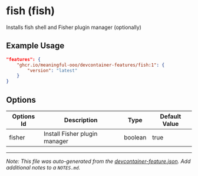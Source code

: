 
# fish (fish)

Installs fish shell and Fisher plugin manager (optionally)

## Example Usage

```json
"features": {
    "ghcr.io/meaningful-ooo/devcontainer-features/fish:1": {
        "version": "latest"
    }
}
```

## Options

| Options Id | Description | Type | Default Value |
|-----|-----|-----|-----|
| fisher | Install Fisher plugin manager | boolean | true |



---

_Note: This file was auto-generated from the [devcontainer-feature.json](https://github.com/meaningful-ooo/devcontainer-features/blob/main/src/fish/devcontainer-feature.json).  Add additional notes to a `NOTES.md`._
